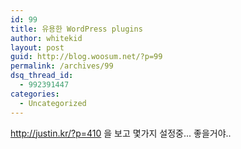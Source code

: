 ```yaml
---
id: 99
title: 유용한 WordPress plugins
author: whitekid
layout: post
guid: http://blog.woosum.net/?p=99
permalink: /archives/99
dsq_thread_id:
  - 992391447
categories:
  - Uncategorized
---
```

<http://justin.kr/?p=410> 을 보고 몇가지 설정중... 좋을거야..